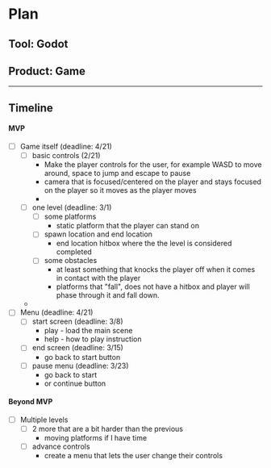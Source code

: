 # Plan

## Tool: Godot
## Product: Game

---

## Timeline

#### MVP

- [ ] Game itself (deadline: 4/21)
  - [ ] basic controls (2/21)
    - Make the player controls for the user, for example WASD to move around, space to jump and escape to pause
    - camera that is focused/centered on the player and stays focused on the player so it moves as the player moves
    - 
  - [ ] one level (deadline: 3/1)
    - [ ] some platforms
        - static platform that the player can stand on
    - [ ] spawn location and end location
      - end location hitbox where the the level is considered completed
    - [ ] some obstacles
      - at least something that knocks the player off when it comes in contact with the player
      - platforms that "fall", does not have a hitbox and player will phase through it and fall down.

  - 
- [ ] Menu (deadline: 4/21)
  - [ ] start screen (deadline: 3/8)
    - play - load the main scene
    - help - how to play instruction
  - [ ] end screen (deadline: 3/15)
    - go back to start button
  - [ ] pause menu (deadline: 3/23)
    - go back to start
    - or continue button

#### Beyond MVP

- [ ] Multiple levels
  - [ ] 2 more that are a bit harder than the previous
    - moving platforms if I have time
  - [ ] advance controls
    - create a menu that lets the user change their controls 


<!-- EXAMPLE

## Tool: APIs
## Product: Green Glass Door riddle app

## Timeline

### MVP

- [ ] Front-end
  - [x] Webpage to collect input from user (deadline: 4/15)
  - [ ] Webpage to display "yes, but a ___ can't" or "no, but a ___ can" (deadline: 5/1)
- [x] Back-end
  - [x] Use regex to test whether the word can go through the GGD (deadline: 3/1)
  - [x] Use the Twinword API to find related words (deadline: 3/15)
    - [ ] Iterate through the words until an opposite example can be found (deadline: 4/1)

#### Beyond MVP

- [ ] Use another API to make sure the opposite example is a noun
- [ ] Automate notification of API limit to make sure I don’t exceed free quota
- [ ] A multiple choice quizzer that will test the user’s knowledge of the solution

-->
  




<!-- DO NOT USE THIS YET

| Name | Glows | Grows |
| -------- | ------- | ------- |
|   |   |
|   |   |
|   |   |
|   |   |
|   |   |
|   |   |

-->
